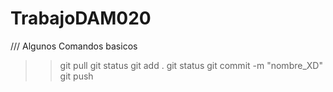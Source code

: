 ﻿# TrabajoDAM020
 /// Algunos Comandos basicos
>>git pull
>>git status
>>git add .
>>git status
>>git commit -m "nombre_XD"
>>git push
